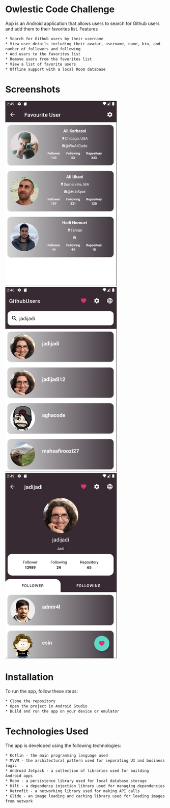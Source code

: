 

# Owlestic Code Challenge
App is an Android application that allows users to search for Github users and add them to their favorites list.
Features

    * Search for Github users by their username
    * View user details including their avatar, username, name, bio, and number of followers and following
    * Add users to the favorites list
    * Remove users from the favorites list
    * View a list of favorite users
    * Offline support with a local Room database

# Screenshots

<img src="./screens/favourite.png" width="350" title="hover text">
  <img src="./screens/search.png" width="350" alt="accessibility text">
  <img src="./screens/profile.png" width="350" alt="accessibility text">

# Installation

To run the app, follow these steps:

    * Clone the repository
    * Open the project in Android Studio
    * Build and run the app on your device or emulator

# Technologies Used

The app is developed using the following technologies:

    * Kotlin - the main programming language used
    * MVVM - the architectural pattern used for separating UI and business logic
    * Android Jetpack - a collection of libraries used for building Android apps
    * Room - a persistence library used for local database storage
    * Hilt - a dependency injection library used for managing dependencies
    * Retrofit - a networking library used for making API calls
    * Glide - an image loading and caching library used for loading images from network
    

